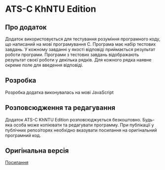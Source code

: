 # ATS-C KhNTU Edition
## Про додаток

Додаток використовується для тестування розуміння програмного коду, що написаний на мові програмування С. Програма має набір тестових завдань. У кожному завданні у якості відповіді приймається результат роботи програми. Програми з тестових завдань відображають результат своєї роботи у декілька рядків. Для кожного рядка наявне окреме поле для введення відповіді.

## Розробка
Розробка додатка виконувалась на мові JavaScript

## Розповсюдження та редагування
Додаток ATS-C KhNTU Edition розповсюджується безкоштовно.
Будь-яка особа може копіювати та редагувати программу. При публікації у публічних репозіторях необхідно вказувати посилання на оригінальний програмний код.

## Оригінальна версія
[Посилання](https://github.com/Lyohha/ATS-C-KhNTU-Edition)